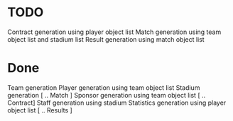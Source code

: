 # TODO

Contract generation using player object list
Match generation using team object list and stadium list
Result generation using match object list

# Done 

Team generation
Player generation using team object list
Stadium generation
[ .. Match ]
Sponsor generation using team object list
[ .. Contract]
Staff generation using stadium
Statistics generation using player object list
[ .. Results ]
